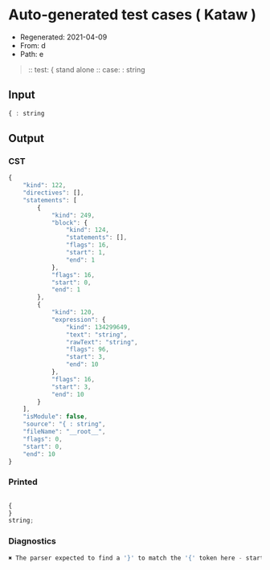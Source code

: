 # Auto-generated test cases ( Kataw )
- Regenerated: 2021-04-09
- From: d
- Path: e
> :: test: { stand alone
> :: case: : string
## Input

`````js
{ : string
`````

## Output

### CST

```javascript
{
    "kind": 122,
    "directives": [],
    "statements": [
        {
            "kind": 249,
            "block": {
                "kind": 124,
                "statements": [],
                "flags": 16,
                "start": 1,
                "end": 1
            },
            "flags": 16,
            "start": 0,
            "end": 1
        },
        {
            "kind": 120,
            "expression": {
                "kind": 134299649,
                "text": "string",
                "rawText": "string",
                "flags": 96,
                "start": 3,
                "end": 10
            },
            "flags": 16,
            "start": 3,
            "end": 10
        }
    ],
    "isModule": false,
    "source": "{ : string",
    "fileName": "__root__",
    "flags": 0,
    "start": 0,
    "end": 10
}
```

### Printed

```javascript

{
}
string;
```

### Diagnostics

```javascript
✖ The parser expected to find a '}' to match the '{' token here - start: 1, end: 3

```

